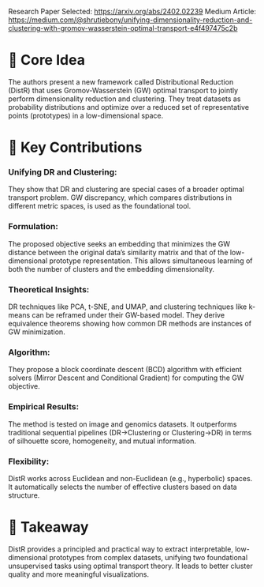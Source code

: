 Research Paper Selected: https://arxiv.org/abs/2402.02239
Medium Article: https://medium.com/@shrutiebony/unifying-dimensionality-reduction-and-clustering-with-gromov-wasserstein-optimal-transport-e4f497475c2b
# 🧠 Core Idea
The authors present a new framework called Distributional Reduction (DistR) that uses Gromov-Wasserstein (GW) optimal transport to jointly perform dimensionality reduction and clustering. They treat datasets as probability distributions and optimize over a reduced set of representative points (prototypes) in a low-dimensional space.

# 🧩 Key Contributions
### Unifying DR and Clustering:
They show that DR and clustering are special cases of a broader optimal transport problem.
GW discrepancy, which compares distributions in different metric spaces, is used as the foundational tool.
### Formulation:
The proposed objective seeks an embedding that minimizes the GW distance between the original data’s similarity matrix and that of the low-dimensional prototype representation.
This allows simultaneous learning of both the number of clusters and the embedding dimensionality.
### Theoretical Insights:
DR techniques like PCA, t-SNE, and UMAP, and clustering techniques like k-means can be reframed under their GW-based model.
They derive equivalence theorems showing how common DR methods are instances of GW minimization.
### Algorithm:
They propose a block coordinate descent (BCD) algorithm with efficient solvers (Mirror Descent and Conditional Gradient) for computing the GW objective.
### Empirical Results:
The method is tested on image and genomics datasets.
It outperforms traditional sequential pipelines (DR→Clustering or Clustering→DR) in terms of silhouette score, homogeneity, and mutual information.
### Flexibility:
DistR works across Euclidean and non-Euclidean (e.g., hyperbolic) spaces.
It automatically selects the number of effective clusters based on data structure.
# 📌 Takeaway
DistR provides a principled and practical way to extract interpretable, low-dimensional prototypes from complex datasets, unifying two foundational unsupervised tasks using optimal transport theory. It leads to better cluster quality and more meaningful visualizations.


